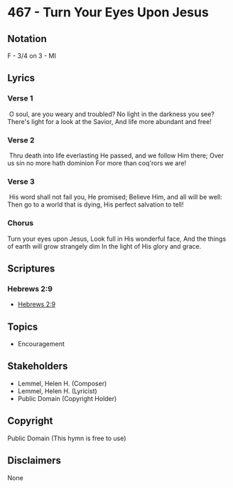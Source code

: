 # 467 - Turn Your Eyes Upon Jesus

## Notation

F - 3/4 on 3 - MI

## Lyrics

### Verse 1

 O soul, are you weary and troubled? No light in the darkness you see? There's light for a look at the Savior, And life more abundant and free!

### Verse 2

 Thru death into life everlasting He passed, and we follow Him there; Over us sin no more hath dominion For more than coq'rors we are!

### Verse 3

 His word shall not fail you, He promised; Believe Him, and all will be well: Then go to a world that is dying, His perfect salvation to tell!

### Chorus

Turn your eyes upon Jesus, Look full in His wonderful face, And the things of earth will grow strangely dim In the light of His glory and grace.


## Scriptures

### Hebrews 2:9

- [Hebrews 2:9](https://www.biblegateway.com/passage/?search=Hebrews%202%3A9)


## Topics

- Encouragement

## Stakeholders

- Lemmel, Helen H. (Composer)
- Lemmel, Helen H. (Lyricist)
- Public Domain (Copyright Holder)

## Copyright

Public Domain
(This hymn is free to use)

## Disclaimers

None

